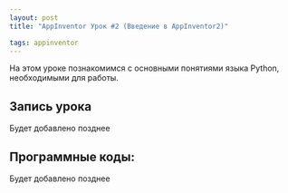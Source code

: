 ```yaml
---
layout: post
title: "AppInventor Урок #2 (Введение в AppInventor2)"

tags: appinventor
---
```


На этом уроке познакомимся с основными понятиями языка Python, необходимыми для работы.

## Запись урока
Будет добавлено позднее

## Программные коды:
Будет добавлено позднее

